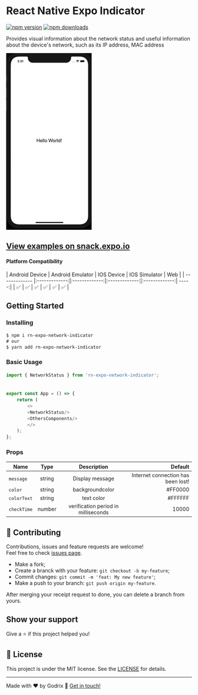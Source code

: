 # React Native Expo Indicator

[![npm version](https://badge.fury.io/js/rn-expo-network-indicator.svg)](https://badge.fury.io/js/rn-expo-network-indicator)
[![npm downloads](https://img.shields.io/npm/dm/rn-expo-network-indicator.svg?style=flat-square)](https://www.npmjs.com/package/rn-expo-network-indicator)

Provides visual information about the network status and useful information about the device's network, such as its IP address, MAC address

![Example](https://raw.githubusercontent.com/godrix/react-native-expo-network-indicator/master/.github/giphy.gif)

## [View examples on snack.expo.io](https://snack.expo.io/@godrix/8210f0)

#### Platform Compatibility
| Android Device        | Android Emulator           | IOS Device  | IOS Simulator | Web |
| ------------- |:-------------:|:-------------:|:-------------:|:-------------:| -----:|
| ✅ | ✅ | ✅ | ✅ | ✅ | ✅ |

## Getting Started

### Installing

```shell
$ npm i rn-expo-network-indicator
# our
$ yarn add rn-expo-network-indicator
```

### Basic Usage

```js
import { NetworkStatus } from 'rn-expo-network-indicator';


export const App = () => {
    return (
        <>
        <NetworkStatus/>
        <OthersComponents/>
        </>
    );
};
```

### Props

| Name                | Type           | Description    | Default  |
| -------------       |:-------------: |:-------------: | --------:|
| ```message```       | string         |  Display message                      |Internet connection has been lost!|  
| ```color```         | string         |  backgroundcolor                      |#FF0000 |
| ```colorText```     | string         |  text color                           |#FFFFFF |
| ```checkTime```     | number         |  verification period in milliseconds  |10000   |


## 🤝 Contributing

Contributions, issues and feature requests are welcome!<br />Feel free to check [issues page](https://github.com/godrix/flexblog/issues).
- Make a fork;
- Create a branck with your feature: `git checkout -b my-feature`;
- Commit changes: `git commit -m 'feat: My new feature'`;
- Make a push to your branch: `git push origin my-feature`.

After merging your receipt request to done, you can delete a branch from yours.

## Show your support

Give a ⭐️ if this project helped you!

## :memo: License

This project is under the MIT license. See the [LICENSE](LICENSE.md) for details.

---

Made with ♥ by Godrix :wave: [Get in touch!](https://www.linkedin.com/in/carlosgodri/)
